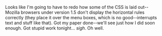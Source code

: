 Looks like I'm going to have to redo how some of the CSS is laid out--Mozilla browsers under version 1.5 don't display the horizontal rules correctly (they place it over the menu boxes, which is no good--interrupts text and stuff like that).  Got my paper done--we'll see just how I did soon enough.  Got stupid work tonight... *sigh*.  Oh well.